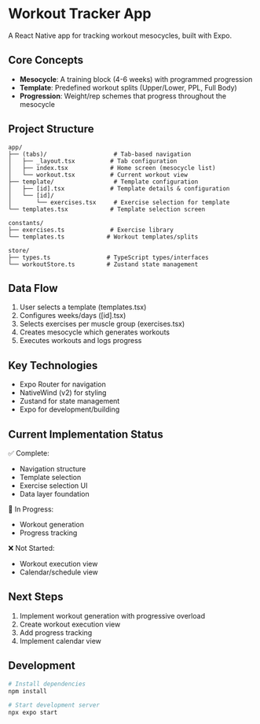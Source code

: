 # Workout Tracker App

A React Native app for tracking workout mesocycles, built with Expo.

## Core Concepts

- **Mesocycle**: A training block (4-6 weeks) with programmed progression
- **Template**: Predefined workout splits (Upper/Lower, PPL, Full Body)
- **Progression**: Weight/rep schemes that progress throughout the mesocycle

## Project Structure

```
app/
├── (tabs)/                   # Tab-based navigation
│   ├── _layout.tsx          # Tab configuration
│   ├── index.tsx            # Home screen (mesocycle list)
│   └── workout.tsx          # Current workout view
├── template/                 # Template configuration
│   ├── [id].tsx             # Template details & configuration
│   └── [id]/
│       └── exercises.tsx     # Exercise selection for template
└── templates.tsx            # Template selection screen

constants/
├── exercises.ts             # Exercise library
└── templates.ts            # Workout templates/splits

store/
├── types.ts                # TypeScript types/interfaces
└── workoutStore.ts         # Zustand state management
```

## Data Flow

1. User selects a template (templates.tsx)
2. Configures weeks/days ([id].tsx)
3. Selects exercises per muscle group (exercises.tsx)
4. Creates mesocycle which generates workouts
5. Executes workouts and logs progress

## Key Technologies

- Expo Router for navigation
- NativeWind (v2) for styling
- Zustand for state management
- Expo for development/building

## Current Implementation Status

✅ Complete:

- Navigation structure
- Template selection
- Exercise selection UI
- Data layer foundation

🚧 In Progress:

- Workout generation
- Progress tracking

❌ Not Started:

- Workout execution view
- Calendar/schedule view

## Next Steps

1. Implement workout generation with progressive overload
2. Create workout execution view
3. Add progress tracking
4. Implement calendar view

## Development

```bash
# Install dependencies
npm install

# Start development server
npx expo start
```
